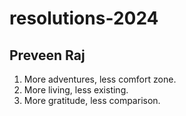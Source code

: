 # resolutions-2024

## Preveen Raj
1. More adventures, less comfort zone.
2. More living, less existing.
3. More gratitude, less comparison.